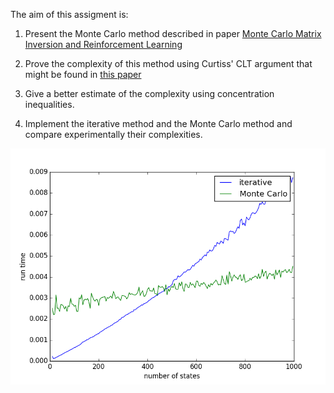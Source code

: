 The aim of this assigment is:

1. Present the Monte Carlo method described in paper 
<a href='https://papers.nips.cc/paper/865-monte-carlo-matrix-inversion-and-reinforcement-learning'> Monte Carlo Matrix Inversion and Reinforcement Learning
</a>

2. Prove the complexity of this method using Curtiss' CLT argument that might be found in
<a href='http://www.cs.fsu.edu/~mascagni/Curtiss_1954_Symposium_Monte_Carlo.pdf'>this paper</a>

3. Give a better estimate of the complexity using concentration inequalities.

4. Implement the iterative method and the Monte Carlo method and compare experimentally their complexities.

![](complexity.png)
